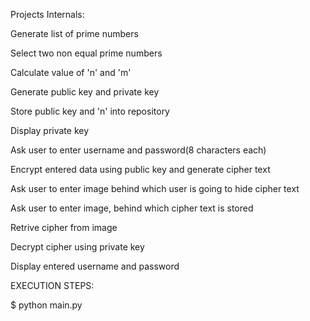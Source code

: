 Projects Internals:

Generate list of prime numbers

Select two non equal prime numbers

Calculate value of 'n' and 'm'

Generate public key and private key

Store public key and 'n' into repository

Display private key

Ask user to enter username and password(8 characters each)

Encrypt entered data using public key and generate cipher text

Ask user to enter image behind which user is going to hide cipher text

Ask user to enter image, behind which cipher text is stored

Retrive cipher from image

Decrypt cipher using private key

Display entered username and password

EXECUTION STEPS:

$ python main.py
